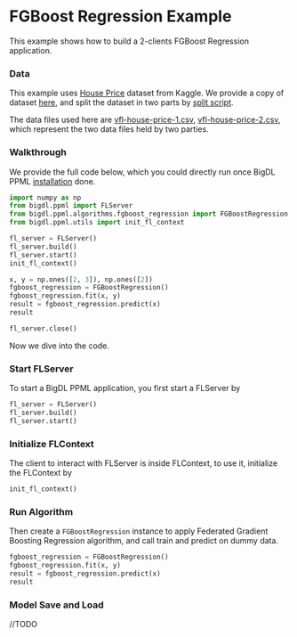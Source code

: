 # FGBoost Regression Example
This example shows how to build a 2-clients FGBoost Regression application.

### Data
This example uses [House Price]() dataset from Kaggle. We provide a copy of dataset [here](), and split the dataset in two parts by [split script]().

The data files used here are [vfl-house-price-1.csv](), [vfl-house-price-2.csv](), which represent the two data files held by two parties.
### Walkthrough
We provide the full code below, which you could directly run once BigDL PPML [installation](#link) done.
```python
import numpy as np
from bigdl.ppml import FLServer
from bigdl.ppml.algorithms.fgboost_regression import FGBoostRegression
from bigdl.ppml.utils import init_fl_context

fl_server = FLServer()
fl_server.build()
fl_server.start()
init_fl_context()

x, y = np.ones([2, 3]), np.ones([2])
fgboost_regression = FGBoostRegression()
fgboost_regression.fit(x, y)
result = fgboost_regression.predict(x)
result

fl_server.close()
```
Now we dive into the code.
### Start FLServer
To start a BigDL PPML application, you first start a FLServer by
```python
fl_server = FLServer()
fl_server.build()
fl_server.start()
```
### Initialize FLContext
The client to interact with FLServer is inside FLContext, to use it, initialize the FLContext by
```python
init_fl_context()
```
### Run Algorithm
Then create a `FGBoostRegression` instance to apply Federated Gradient Boosting Regression algorithm, and call train and predict on dummy data.
```python
fgboost_regression = FGBoostRegression()
fgboost_regression.fit(x, y)
result = fgboost_regression.predict(x)
result
```

### Model Save and Load
//TODO